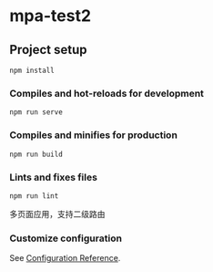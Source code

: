 # mpa-test2

## Project setup
```
npm install
```

### Compiles and hot-reloads for development
```
npm run serve
```

### Compiles and minifies for production
```
npm run build
```

### Lints and fixes files
```
npm run lint
```
多页面应用，支持二级路由
### Customize configuration
See [Configuration Reference](https://cli.vuejs.org/config/).
